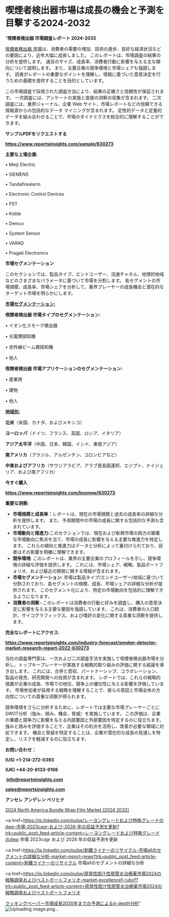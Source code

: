 # 喫煙者検出器市場は成長の機会と予測を目撃する2024-2032

"<strong>喫煙者検出器 市場調査レポート 2024-2032</strong>

<a href=https://www.reportsinsights.com/sample/630273>喫煙者検出器 市場</a>は、消費者の需要の増加、技術の進歩、良好な経済状況などの要因により、近年大幅に成長しました。 このレポートは、市場調査の結果の分析を提供します。 通貨のサイズ、成長率、消費者行動に影響を与える主な傾向について説明します。 また、主要企業の競争環境と市場シェアも強調します。 読者がレポートの重要なポイントを理解し、情報に基づいた意思決定を行うための基礎を提供することを目的としています。

この市場調査で採用された調査方法により、結果の正確さと信頼性が保証されます。 一次調査には、アンケートの実施と直接の洞察の収集が含まれます。 二次調査には、業界ジャーナル、企業 Web サイト、市場レポートなどの信頼できる情報源からの包括的なデータ マイニングが含まれます。 定性的データと定量的データを組み合わせることで、市場のダイナミクスを総合的に理解することができます。

<strong><b>サンプルPDFをリクエストする</b></strong>

<a href=https://www.reportsinsights.com/sample/630273><strong><u>https://www.reportsinsights.com/sample/630273</u></strong></a>

<strong>主要な上場企業:</strong>

• Meiji Electric

• SIEMENS

• Tandafirealarm

• Electronic Control Devices

• PST

• Kidde

• Demco

• System Sensor

• VARAD

• Pragati Electronics

<strong>市場セグメンテーション</strong>

このセクションでは、製品タイプ、エンドユーザー、流通チャネル、地理的地域などのさまざまなパラメータに基づいて市場を分割します。 各セグメントの市場規模、成長率、市場シェアを分析して、業界プレーヤーの成長機会と潜在的なターゲット市場を明らかにします。

<strong><u>市場セグメンテーション</u></strong><strong><u>:</u></strong>

<strong>喫煙者検出器 市場タイプのセグメンテーション:</strong>

• イオン化スモーク検出器

• 光電煙探知機

• 赤外線ビーム煙探知機

• 他人

<strong>喫煙者検出器 市場アプリケーションのセグメンテーション:</strong>

• 産業用

• 建物

• 他人

<strong><u>地域別</u></strong><strong><u>:</u></strong>

<strong>北米</strong>（米国、カナダ、およびメキシコ）

<strong>ヨーロッパ</strong>（ドイツ、フランス、英国、ロシア、イタリア）

<strong>アジア太平洋</strong>（中国、日本、韓国、インド、東南アジア）

<strong>南アメリカ</strong>（ブラジル、アルゼンチン、コロンビアなど）

<strong>中東およびアフリカ</strong>（サウジアラビア、アラブ首長国連邦、エジプト、ナイジェリア、および南アフリカ）

<strong>今すぐ購入</strong>

<a href=https://www.reportsinsights.com/buynow/630273><strong><u>https://www.reportsinsights.com/buynow/630273</u></strong></a>

<strong>重要な洞察:</strong>
<ul>
  <li><strong>市場規模と成長率：</strong>レポートは、現在の市場規模と過去の成長率の詳細な分析を提供します。 また、予測期間中の市場の成長に関する包括的な予測も含まれています。</li>
  <li><strong>市場動向と推進力:</strong>このセクションでは、現在および新興市場の両方の顕著な市場動向に焦点を当て、市場の成長に影響を与える主要な推進力を特定します。 これらの傾向と推進力はデータと分析によって裏付けられており、読者はその影響を明確に理解できます。</li>
  <li><strong>競争環境</strong>: このレポートは、業界の主要企業のプロフィールを示し、競争環境の詳細な評価を提供します。 これには、市場シェア、戦略、製品ポートフォリオ、および最近の開発に関する情報が含まれます。</li>
  <li><strong>市場セグメンテーション: </strong>市場は製品タイプ/エンドユーザー/地域に基づいて分割されており、各セグメントの規模、成長、市場シェアの詳細な分析が提供されます。 このセグメント化により、特定の市場動向を包括的に理解できるようになります。</li>
  <li><strong>消費者の洞察 : </strong>このレポートは消費者の行動と好みを調査し、購入の意思決定に影響を与える主要な要因を強調しています。 これは、消費者の人口統計、サイコグラフィックス、および嗜好の変化に関する貴重な洞察を提供します。</li>
</ul>
<strong>完全なレポートにアクセス:</strong>

<a href=https://www.reportsinsights.com/industry-forecast/smoker-detector-market-research-report-2022-630273><strong><u><b>https://www.reportsinsights.com/industry-forecast/smoker-detector-market-research-report-2022-630273</b></u></strong></a>

当社の調査専門家は、一次および二次調査手法を実施して喫煙者検出器市場を分析し、トップキープレーヤーが実施する戦略的取り組みの評価に関する結論を導き出します。 これには、合併と買収、パートナーシップ、コラボレーション、製品の発売、研究開発への投資が含まれます。 レポートでは、これらの戦略的措置が企業の成長、市場での地位、競争上の優位性に与える影響を評価しています。 市場参加者が採用する戦略を理解することで、彼らの意図と市場全体の方向性についての貴重な洞察が得られます。

競争環境をさらに分析するために、レポートでは主要な市場プレーヤーごとにSWOT分析（強み、弱み、機会、脅威）を実施しています。 この評価は、企業の業績と競争力に影響を与える内部要因と外部要因を特定するのに役立ちます。 強みと弱みを評価することで、企業はその利点を活用し、改善が必要な領域に対処できます。 機会と脅威を特定することは、企業が潜在的な成長の見通しを特定し、リスクを軽減するのに役立ちます。

<strong>お問い合わせ：</strong>

<strong>(US) +1-214-272-0393</strong>

<strong>(UK) +44-20-8133-9198</strong>

<strong> </strong><a href=info@reportsinsights.com><strong><u>info@reportsinsights.com</u></strong></a>

<a href=sales@reportsinsights.com><strong><u>sales@reportsinsights.com</u></strong></a>

<strong>アンセレ アンデレン ベリヒテ</strong>

<a href=https://www.linkedin.com/pulse/2024-north-america-bundle-wrap-film-market-size-growth-fv6ee/>2024 North America Bundle Wrap Film Market [2024 2032]</a>

<a href=https://jp.linkedin.com/pulse/レーヨングレードおよび特殊グレードのdwp-市場-2023cagr-および-2028-年の収益予測を更新?trk=public_post_feed-article-content>レーヨングレードおよび特殊グレードのdwp 市場 2023cagr および 2028 年の収益予測を更新</a>

<a href=https://jp.linkedin.com/pulse/剥離ライナーのリサイクル-市場allのセグメントの詳細な分析-market-report-news?trk=public_post_feed-article-content>剥離ライナーのリサイクル 市場allのセグメントの詳細な分析</a>

<a href=https://jp.linkedin.com/pulse/原発性胆汁性胆管炎治療薬市場2024の戦略調査およびベストポートフォリオ-market-excellence1-rubvf?trk=public_post_feed-article-content>原発性胆汁性胆管炎治療薬市場2024の戦略調査およびベストポートフォリオ</a>

<a href=https://www.linkedin.com/pulse/クッキングペーパー市場成長2030年までの予測によるin-depth分析-tribunal-analytics-360-vol0f/>クッキングペーパー市場成長2030年までの予測によるin depth分析</a>"
![Uploading image.png…]()
